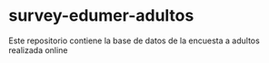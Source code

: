 # survey-edumer-adultos
 Este repositorio contiene la base de datos de la encuesta a adultos realizada online
